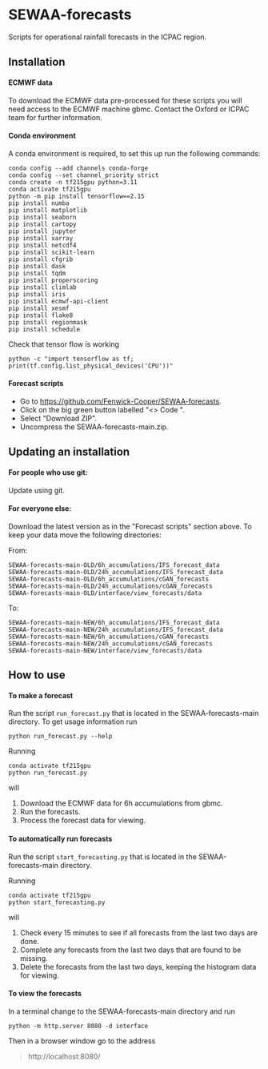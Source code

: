 # SEWAA-forecasts

Scripts for operational rainfall forecasts in the ICPAC region.


## Installation

#### ECMWF data

To download the ECMWF data pre-processed for these scripts you will need access to the
ECMWF machine gbmc. Contact the Oxford or ICPAC team for further information.

#### Conda environment

A conda environment is required, to set this up run the following commands:

	conda config --add channels conda-forge
	conda config --set channel_priority strict
	conda create -n tf215gpu python=3.11
	conda activate tf215gpu
	python -m pip install tensorflow==2.15
	pip install numba
	pip install matplotlib
	pip install seaborn
	pip install cartopy
	pip install jupyter
	pip install xarray
	pip install netcdf4
	pip install scikit-learn
	pip install cfgrib
	pip install dask
	pip install tqdm
	pip install properscoring
	pip install climlab
	pip install iris
	pip install ecmwf-api-client
	pip install xesmf
	pip install flake8
	pip install regionmask
	pip install schedule

Check that tensor flow is working

	python -c "import tensorflow as tf; print(tf.config.list_physical_devices('CPU'))"

#### Forecast scripts

- Go to https://github.com/Fenwick-Cooper/SEWAA-forecasts.
- Click on the big green button labelled "<> Code ".
- Select "Download ZIP".
- Uncompress the SEWAA-forecasts-main.zip.


## Updating an installation

#### For people who use git:

Update using git.

#### For everyone else:

Download the latest version as in the "Forecast scripts" section above.
To keep your data move the following directories:

From:

	SEWAA-forecasts-main-OLD/6h_accumulations/IFS_forecast_data
	SEWAA-forecasts-main-OLD/24h_accumulations/IFS_forecast_data
	SEWAA-forecasts-main-OLD/6h_accumulations/cGAN_forecasts
	SEWAA-forecasts-main-OLD/24h_accumulations/cGAN_forecasts
	SEWAA-forecasts-main-OLD/interface/view_forecasts/data
	
To:

	SEWAA-forecasts-main-NEW/6h_accumulations/IFS_forecast_data
	SEWAA-forecasts-main-NEW/24h_accumulations/IFS_forecast_data
	SEWAA-forecasts-main-NEW/6h_accumulations/cGAN_forecasts
	SEWAA-forecasts-main-NEW/24h_accumulations/cGAN_forecasts
	SEWAA-forecasts-main-NEW/interface/view_forecasts/data


## How to use

#### To make a forecast

Run the script `run_forecast.py` that is located in the SEWAA-forecasts-main directory.
To get usage information run

	python run_forecast.py --help

Running 

	conda activate tf215gpu
	python run_forecast.py

will
1. Download the ECMWF data for 6h accumulations from gbmc.
2. Run the forecasts.
3. Process the forecast data for viewing.

#### To automatically run forecasts

Run the script `start_forecasting.py` that is located in the SEWAA-forecasts-main directory.

Running 

	conda activate tf215gpu
	python start_forecasting.py

will
1. Check every 15 minutes to see if all forecasts from the last two days are done.
2. Complete any forecasts from the last two days that are found to be missing.
3. Delete the forecasts from the last two days, keeping the histogram data for viewing.

#### To view the forecasts

In a terminal change to the SEWAA-forecasts-main directory and run

	python -m http.server 8080 -d interface
   
Then in a browser window go to the address

> http://localhost:8080/

